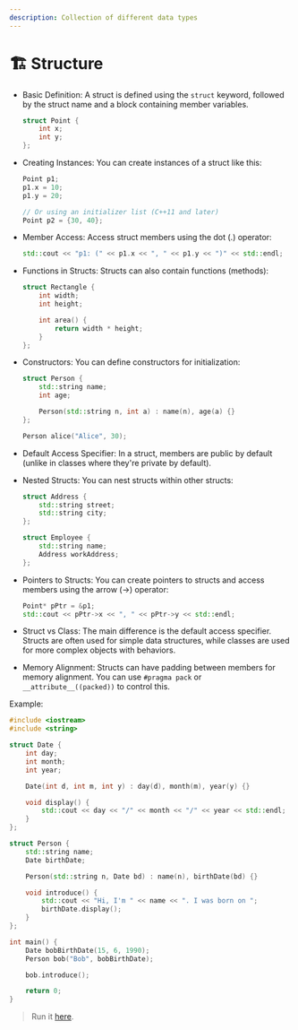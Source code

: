 ```yaml
---
description: Collection of different data types
---
```


# 🏗️ Structure

*   Basic Definition: A struct is defined using the `struct` keyword, followed by the struct name and a block containing member variables.

    ```cpp
    struct Point {
        int x;
        int y;
    };
    ```
*   Creating Instances: You can create instances of a struct like this:

    ```cpp
    Point p1;
    p1.x = 10;
    p1.y = 20;

    // Or using an initializer list (C++11 and later)
    Point p2 = {30, 40};
    ```
*   Member Access: Access struct members using the dot (.) operator:

    ```cpp
    std::cout << "p1: (" << p1.x << ", " << p1.y << ")" << std::endl;
    ```
*   Functions in Structs: Structs can also contain functions (methods):

    ```cpp
    struct Rectangle {
        int width;
        int height;

        int area() {
            return width * height;
        }
    };
    ```
*   Constructors: You can define constructors for initialization:

    ```cpp
    struct Person {
        std::string name;
        int age;

        Person(std::string n, int a) : name(n), age(a) {}
    };

    Person alice("Alice", 30);
    ```
* Default Access Specifier: In a struct, members are public by default (unlike in classes where they're private by default).
*   Nested Structs: You can nest structs within other structs:

    ```cpp
    struct Address {
        std::string street;
        std::string city;
    };

    struct Employee {
        std::string name;
        Address workAddress;
    };
    ```
*   Pointers to Structs: You can create pointers to structs and access members using the arrow (->) operator:

    ```cpp
    Point* pPtr = &p1;
    std::cout << pPtr->x << ", " << pPtr->y << std::endl;
    ```
* Struct vs Class: The main difference is the default access specifier. Structs are often used for simple data structures, while classes are used for more complex objects with behaviors.
* Memory Alignment: Structs can have padding between members for memory alignment. You can use `#pragma pack` or `__attribute__((packed))` to control this.

Example:

```cpp
#include <iostream>
#include <string>

struct Date {
    int day;
    int month;
    int year;

    Date(int d, int m, int y) : day(d), month(m), year(y) {}

    void display() {
        std::cout << day << "/" << month << "/" << year << std::endl;
    }
};

struct Person {
    std::string name;
    Date birthDate;

    Person(std::string n, Date bd) : name(n), birthDate(bd) {}

    void introduce() {
        std::cout << "Hi, I'm " << name << ". I was born on ";
        birthDate.display();
    }
};

int main() {
    Date bobBirthDate(15, 6, 1990);
    Person bob("Bob", bobBirthDate);

    bob.introduce();

    return 0;
}
```

> Run it [here](https://onecompiler.com/cpp/42kzxu7me).
